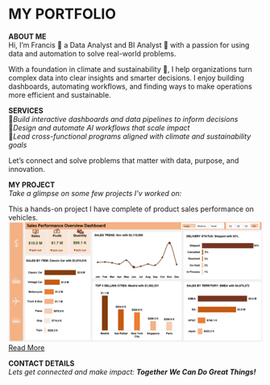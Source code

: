 # MY PORTFOLIO
**ABOUT ME**  
Hi, I’m Francis 🙋 a Data Analyst and BI Analyst 🤖 with a passion for using data and automation to solve real-world problems.

With a foundation in climate and sustainability 🌱, I help organizations turn complex data into clear insights and smarter decisions. I enjoy building dashboards, automating workflows, and finding ways to make operations more efficient and sustainable.

**SERVICES**  
📌*Build interactive dashboards and data pipelines to inform decisions*  
📌*Design and automate AI workflows that scale impact*  
📌*Lead cross-functional programs aligned with climate and sustainability goals*

Let’s connect and solve problems that matter with data, purpose, and innovation.

**MY PROJECT**  
*Take a glimpse on some few projects I'v worked on:*

This a hands-on project I have complete of product sales performance on vehicles. 
  ![image](Dashboard.png)
[Read More](https://github.com/Partron1/Sales_performance)

**CONTACT DETAILS**  
*Lets get connected and make impact: **Together We Can Do Great Things!***
